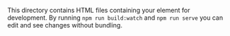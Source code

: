 <!--
SPDX-FileCopyrightText: 2023 Ross Patterson <me@rpatterson.net>

SPDX-License-Identifier: MIT
-->

This directory contains HTML files containing your element for development. By running `npm run build:watch` and `npm run serve` you can edit and see changes without bundling.
